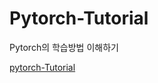 # Pytorch-Tutorial

Pytorch의 학습방법 이해하기

[pytorch-Tutorial](https://tutorials.pytorch.kr/?_gl=1*1hl149p*_ga*ODYyMTMyMTMyLjE2NzM4NDU4MjY.*_ga_LEHG248408*MTY3Mzg1MTM1Ny4yLjAuMTY3Mzg1MTM1Ny42MC4wLjA.*_ga_L5NC8SBFPY*MTY3Mzg1MTM1Ny4yLjAuMTY3Mzg1MTM1Ny42MC4wLjA.*_ga_LZRD6GXDLF*MTY3Mzg0OTg4OC4yLjEuMTY3Mzg1MTM1Ny42MC4wLjA.)

